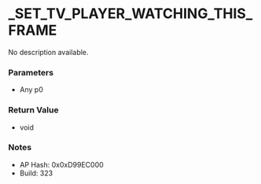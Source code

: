 # _SET_TV_PLAYER_WATCHING_THIS_FRAME

No description available.

### Parameters
* Any p0

### Return Value
* void

### Notes
* AP Hash: 0x0xD99EC000
* Build: 323

